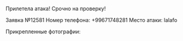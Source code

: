 Прилетела атака! Срочно на проверку!

Заявка №12581
Номер телефона: +99671748281
Место атаки: lalafo

Прикрепленные фотографии:
